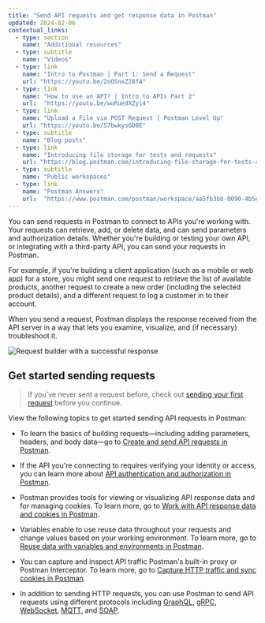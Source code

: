```yaml
---
title: "Send API requests and get response data in Postman"
updated: 2024-02-06
contextual_links:
  - type: section
    name: "Additional resources"
  - type: subtitle
    name: "Videos"
  - type: link
    name: "Intro to Postman | Part 1: Send a Request"
    url: "https://youtu.be/2oOSnxZ28fA"
  - type: link
    name: "How to use an API? | Intro to APIs Part 2"
    url:  "https://youtu.be/woRuedXZyi4"
  - type: link
    name: "Upload a File via POST Request | Postman Level Up"
    url: "https://youtu.be/S7bwkys6D0E"
  - type: subtitle
    name: "Blog posts"
  - type: link
    name: "Introducing file storage for tests and requests"
    url: "https://blog.postman.com/introducing-file-storage-for-tests-and-requests/"
  - type: subtitle
    name: "Public workspaces"
  - type: link
    name: "Postman Answers"
    url:  "https://www.postman.com/postman/workspace/aa5fb3b8-0090-4b5e-b3b4-fa5c1f2d080d"
---
```


You can send requests in Postman to connect to APIs you're working with. Your requests can retrieve, add, or delete data, and can send parameters and authorization details. Whether you're building or testing your own API, or integrating with a third-party API, you can send your requests in Postman.

For example, if you're building a client application (such as a mobile or web app) for a store, you might send one request to retrieve the list of available products, another request to create a new order (including the selected product details), and a different request to log a customer in to their account.

When you send a request, Postman displays the response received from the API server in a way that lets you examine, visualize, and (if necessary) troubleshoot it.

<img alt="Request builder with a successful response" src="https://assets.postman.com/postman-docs/v10/postman-request-builder-v10-21-11.jpg" />

## Get started sending requests

> If you've never sent a request before, check out [sending your first request](/docs/getting-started/first-steps/sending-the-first-request/) before you continue.

View the following topics to get started sending API requests in Postman:

* To learn the basics of building requests—including adding parameters, headers, and body data—go to [Create and send API requests in Postman](/docs/sending-requests/create-requests/create-requests/).

* If the API you're connecting to requires verifying your identity or access, you can learn more about [API authentication and authorization in Postman](/docs/sending-requests/authorization/authorization/).

* Postman provides tools for viewing or visualizing API response data and for managing cookies. To learn more, go to [Work with API response data and cookies in Postman](/docs/sending-requests/response-data/response-data/).

* Variables enable to use reuse data throughout your requests and change values based on your working environment. To learn more, go to [Reuse data with variables and environments in Postman](/docs/sending-requests/variables/variables-intro/).

* You can capture and inspect API traffic Postman's built-in proxy or Postman Interceptor. To learn more, go to [Capture HTTP traffic and sync cookies in Postman](/docs/sending-requests/capturing-request-data/capture-overview/).

* In addition to sending HTTP requests, you can use Postman to send API requests using different protocols including [GraphQL](/docs/sending-requests/graphql/graphql-overview/), [gRPC](/docs/sending-requests/grpc/grpc-client-overview/), [WebSocket](/docs/sending-requests/websocket/websocket-overview/), [MQTT](/docs/sending-requests/mqtt-client/mqtt-client-overview/), and [SOAP](/docs/sending-requests/soap/making-soap-requests/).
